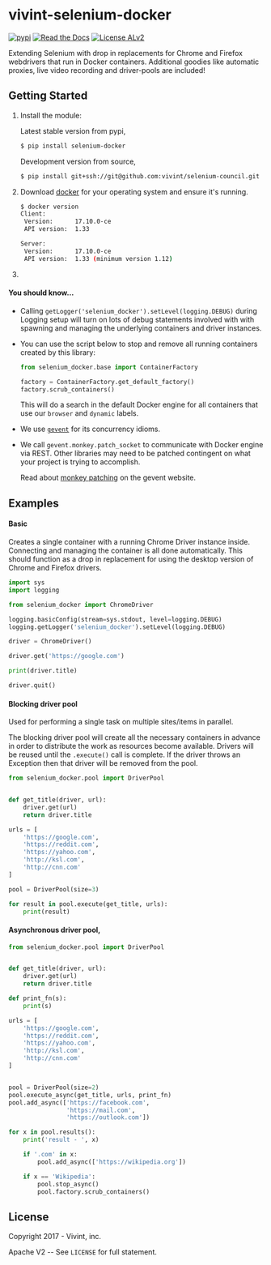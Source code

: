 # vivint-selenium-docker

[![pypi](https://img.shields.io/pypi/v/selenium-docker.svg)]()
[![Read the Docs](https://img.shields.io/readthedocs/selenium-docker.svg)](https://selenium-docker.readthedocs.io/en/latest/)
[![License ALv2](https://img.shields.io/github/license/vivint/selenium-docker.svg)](https://github.com/vivint/selenium-docker/blob/master/LICENSE)

Extending Selenium with drop in replacements for Chrome and Firefox webdrivers
that run in Docker containers. Additional goodies like automatic proxies, live
video recording and driver-pools are included!

## Getting Started

1. Install the module:

    Latest stable version from pypi,

    ```bash
    $ pip install selenium-docker
    ```
    
    Development version from source,
    
    ```bash
    $ pip install git+ssh://git@github.com:vivint/selenium-council.git
    ```

2. Download [docker](https://www.docker.com/get-docker) for your operating system and ensure it's running.

    ```bash
    $ docker version
    Client:
     Version:      17.10.0-ce
     API version:  1.33
    
    Server:
     Version:      17.10.0-ce
     API version:  1.33 (minimum version 1.12)
    ```

3. 

#### You should know...

- Calling `getLogger('selenium_docker').setLevel(logging.DEBUG)` during Logging setup will turn on lots of debug statements involved with with spawning and managing the underlying containers and driver instances.

- You can use the script below to stop and remove all running containers created by this library:

    ```python
    from selenium_docker.base import ContainerFactory
    
    factory = ContainerFactory.get_default_factory()
    factory.scrub_containers()
    ```

    This will do a search in the default Docker engine for all containers that use our `browser` and `dynamic` labels.

- We use [`gevent`](http://www.gevent.org/contents.html) for its concurrency idioms. 

- We call `gevent.monkey.patch_socket` to communicate with Docker engine via REST. Other libraries may need to be patched contingent on what your project is trying to accomplish.
  
  Read about [monkey patching](http://www.gevent.org/intro.html#monkey-patching) on the gevent website.

## Examples

#### Basic

Creates a single container with a running Chrome Driver instance inside. Connecting and managing the container is all done automatically. This should function as a drop in replacement for using the desktop version of Chrome and Firefox drivers.

```python
import sys
import logging

from selenium_docker import ChromeDriver

logging.basicConfig(stream=sys.stdout, level=logging.DEBUG)
logging.getLogger('selenium_docker').setLevel(logging.DEBUG)

driver = ChromeDriver()

driver.get('https://google.com')

print(driver.title)

driver.quit()
```

#### Blocking driver pool

Used for performing a single task on multiple sites/items in parallel. 

The blocking driver pool will create all the necessary containers in advance in order to distribute the work as resources become available. Drivers will be reused  until the `.execute()` call is complete. If the driver throws an Exception then that driver will be removed from the pool.

```python
from selenium_docker.pool import DriverPool


def get_title(driver, url):
    driver.get(url)
    return driver.title

urls = [
    'https://google.com',
    'https://reddit.com',
    'https://yahoo.com',
    'http://ksl.com',
    'http://cnn.com'
]

pool = DriverPool(size=3)

for result in pool.execute(get_title, urls):
    print(result)
```

#### Asynchronous driver pool,

```python
from selenium_docker.pool import DriverPool


def get_title(driver, url):
    driver.get(url)
    return driver.title

def print_fn(s):
    print(s)

urls = [
    'https://google.com',
    'https://reddit.com',
    'https://yahoo.com',
    'http://ksl.com',
    'http://cnn.com'
]


pool = DriverPool(size=2)
pool.execute_async(get_title, urls, print_fn)
pool.add_async(['https://facebook.com',
                'https://mail.com',
                'https://outlook.com'])

for x in pool.results():
    print('result - ', x)

    if '.com' in x:
        pool.add_async(['https://wikipedia.org'])

    if x == 'Wikipedia':
        pool.stop_async()
        pool.factory.scrub_containers()
```

## License

Copyright 2017 - Vivint, inc.

Apache V2 -- See `LICENSE` for full statement.
